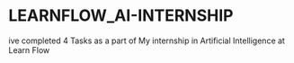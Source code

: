 # LEARNFLOW_AI-INTERNSHIP

ive completed 4 Tasks as a part of My internship in Artificial Intelligence at Learn Flow
